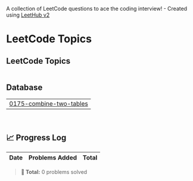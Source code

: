 A collection of LeetCode questions to ace the coding interview! - Created using [LeetHub v2](https://github.com/arunbhardwaj/LeetHub-2.0)
<!---LeetCode Topics Start-->
# LeetCode Topics
## LeetCode Topics
|  |
| ------- |
## Database
|  |
| ------- |
| [0175-combine-two-tables](https://github.com/rachel-kim2255/Leetcode-Python/tree/master/0175-combine-two-tables) |
<!---LeetCode Topics End-->

<br>

## 📈 Progress Log
| Date | Problems Added | Total |
|------|----------------|--------|

> **🎯 Total:** 0 problems solved
